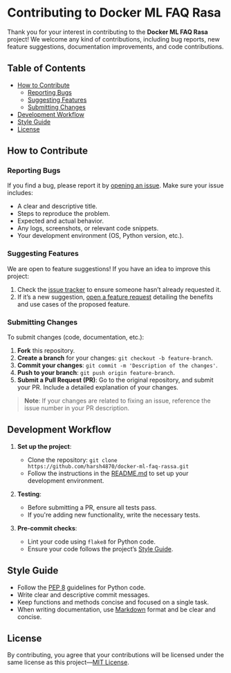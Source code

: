 # Contributing to Docker ML FAQ Rasa

Thank you for your interest in contributing to the **Docker ML FAQ Rasa** project! We welcome any kind of contributions, including bug reports, new feature suggestions, documentation improvements, and code contributions. 

## Table of Contents
- [How to Contribute](#how-to-contribute)
  - [Reporting Bugs](#reporting-bugs)
  - [Suggesting Features](#suggesting-features)
  - [Submitting Changes](#submitting-changes)
- [Development Workflow](#development-workflow)
- [Style Guide](#style-guide)
- [License](#license)


## How to Contribute

### Reporting Bugs

If you find a bug, please report it by [opening an issue](https://github.com/harsh4870/docker-ml-faq-rassa/issues). Make sure your issue includes:
- A clear and descriptive title.
- Steps to reproduce the problem.
- Expected and actual behavior.
- Any logs, screenshots, or relevant code snippets.
- Your development environment (OS, Python version, etc.).

### Suggesting Features

We are open to feature suggestions! If you have an idea to improve this project:
1. Check the [issue tracker](https://github.com/harsh4870/docker-ml-faq-rassa/issues) to ensure someone hasn’t already requested it.
2. If it’s a new suggestion, [open a feature request](https://github.com/harsh4870/docker-ml-faq-rassa/issues/new?template=feature_request.md) detailing the benefits and use cases of the proposed feature.

### Submitting Changes

To submit changes (code, documentation, etc.):
1. **Fork** this repository.
2. **Create a branch** for your changes: `git checkout -b feature-branch`.
3. **Commit your changes**: `git commit -m 'Description of the changes'`.
4. **Push to your branch**: `git push origin feature-branch`.
5. **Submit a Pull Request (PR)**: Go to the original repository, and submit your PR. Include a detailed explanation of your changes.

> **Note**: If your changes are related to fixing an issue, reference the issue number in your PR description.

## Development Workflow

1. **Set up the project**:
   - Clone the repository: `git clone https://github.com/harsh4870/docker-ml-faq-rassa.git`
   - Follow the instructions in the [README.md](README.md) to set up your development environment.
  
2. **Testing**:
   - Before submitting a PR, ensure all tests pass.
   - If you're adding new functionality, write the necessary tests.

3. **Pre-commit checks**:
   - Lint your code using `flake8` for Python code.
   - Ensure your code follows the project’s [Style Guide](#style-guide).

## Style Guide

- Follow the [PEP 8](https://pep8.org/) guidelines for Python code.
- Write clear and descriptive commit messages.
- Keep functions and methods concise and focused on a single task.
- When writing documentation, use [Markdown](https://www.markdownguide.org/) format and be clear and concise.

## License

By contributing, you agree that your contributions will be licensed under the same license as this project—[MIT License](LICENSE).
